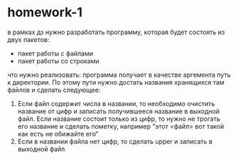 # homework-1

в рамках дз нужно разработать программу, которая будет состоять из двух пакетов:
- пакет работы с файлами
- пакет работы со строками

что нужно реализовать:
программа получает в качестве аргемента путь к директории. По этому пути нужно достать названия хранящихся там файлов и сделать следующее:
1) Если файл содержит числа в названии, то необходимо очистить название от цифр и записать получившееся название в выходной файл. Если название состоит только из цифр, то нужно не трогать его название и сделать пометку, например "этот <файл> вот такой как есть не обижайте его"
2) Если в названии файла нет цифр, то сделать upper и записать в выходной файл